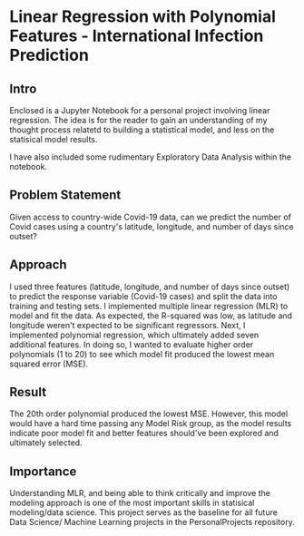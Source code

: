 # Linear Regression with Polynomial Features - International Infection Prediction

## Intro

Enclosed is a Jupyter Notebook for a personal project involving linear regression. The idea is for the reader to gain an understanding of my thought process relatetd to building a statistical model, and less on the statisical model results.

I have also included some rudimentary Exploratory Data Analysis within the notebook.

## Problem Statement

Given access to country-wide Covid-19 data, can we predict the number of Covid cases using a country's latitude, longitude, and number of days since outset?

## Approach

I used three features (latitude, longitude, and number of days since outset) to predict the response variable (Covid-19 cases) and split the data into training and testing sets. I implemented multiple linear regression (MLR) to model and fit the data. As expected, the R-squared was low, as latitude and longitude weren't expected to be significant regressors. Next, I implemented polynomial regression, which ultimately added seven additional features. In doing so, I wanted to evaluate higher order polynomials (1 to 20) to see which model fit produced the lowest mean squared error (MSE).

## Result

The 20th order polynomial produced the lowest MSE. However, this model would have a hard time passing any Model Risk group, as the model results indicate poor model fit and better features should've been explored and ultimately selected. 

## Importance

Understanding MLR, and being able to think critically and improve the modeling approach is one of the most important skills in statisical modeling/data science. This project serves as the baseline for all future Data Science/ Machine Learning projects in the PersonalProjects repository.
